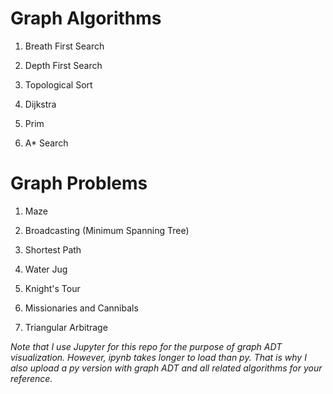 # Graph Algorithms

1. Breath First Search

2. Depth First Search

3. Topological Sort

4. Dijkstra

5. Prim

6. A* Search

# Graph Problems

1. Maze

2. Broadcasting (Minimum Spanning Tree)

3. Shortest Path

4. Water Jug

5. Knight's Tour

6. Missionaries and Cannibals

7. Triangular Arbitrage

*Note that I use Jupyter for this repo for the purpose of graph ADT visualization. However, ipynb takes longer to load than py. That is why I also upload a py version with graph ADT and all related algorithms for your reference.*
